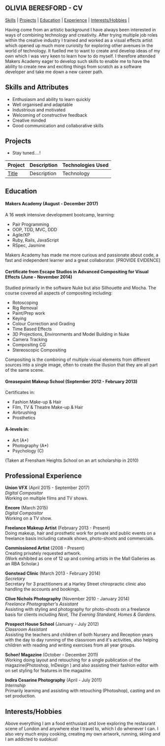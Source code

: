 ## OLIVIA BERESFORD - CV

[Skills](#skills) | [Projects](#projects) | [Education](#education) | [Experience](#experience) | [Interests/Hobbies](#interests) |

Having come from an artistic background I have always been interested in ways of combining technology and creativity. After trying multiple job roles within the creative industry I trained and worked as a visual effects artist which opened up much more curiosity for exploring other avenues in the world of technology. It fuelled me to want to create and develop ideas of my own which I was very keen to learn how to do myself. I therefore attended Makers Academy eager to develop such skills to enable me to have the ability to create new and exciting things from scratch as a software developer and take me down a new career path.   

## <a name="skills">Skills and Attributes</a>

- Enthusiasm and ability to learn quickly
- Well organised and adaptable
- Industrious and motivated
- Welcoming of constructive feedback
- Creative minded
- Good communication and collaborative skills

## <a name="projects">Projects</a>

- Stay tuned....!

Project | Description | Technologies Used|
--------|-------------|------------------|
| [Title](link) | Description | Technology |

## <a name="education">Education</a>

#### Makers Academy (August - December 2017)

A 16 week intensive development bootcamp, learning:

- Pair Programming
- OOP, TDD, MVC, DDD
- Agile/XP
- Ruby, Rails, JavaScript
- RSpec, Jasmine

Makers Academy has made me more curious and passionate about code, a fast and independent learner and a great collaborator.
[PROVIDE EVIDENCE]

#### Certificate from Escape Studios in Advanced Compositing for Visual Effects (June - November 2014)

Studied primarily in the software Nuke but also Silhouette and Mocha.
The course covered all aspects of compositing including:
- Rotoscoping
- Rig Removal
- Paint/Prep work
- Keying
- Colour Correction and Grading
- Time Based Effects
- 3D Projections, Environments and Model Building in Nuke
- Camera Tracking
- Compositing CG
- Stereoscopic Compositing

Compositing is the combining of multiple visual elements from different sources into a single image, often to create the illusion that they are all part of the same scene.

#### Greasepaint Makeup School (September 2012 - February 2013)

Certificates in:
- Fashion Make-up & Hair
- Film, TV & Theatre Make-up & Hair
- Airbrushing
- Prosthetics

#### A-levels in:

- Art (A*)                   
- Photography (A*)     
- Psychology (C)

(Taken at Frensham Heights School on an art scholarship in 2010)

## <a name="experience">Professional Experience</a>

**Union VFX** (April 2015 - September 2017)\
*Digital Compositor*\
Working on multiple films and TV shows.

**Encore** (March 2015)\
*Digital Compositor*\
Working on a TV show.

**Freelance Makeup Artist** (February 2013 - Present)\
Doing makeup, hair and prosthetic work for private and public events on a freelance basis including catwalk shows, photo-shoots and commercials.

**Commissioned Artist** (2008 - Present)\
Creating privately requested artwork.\
(Work exhibited as one of 12 up and coming artists in the Mall Galleries as an RBA Scholar.)

**Gonstead Clinic** (March 2013 - February 2014)\
*Secretary*\
Secretary for 3 practitioners at a Harley Street chiropractic clinic also handling the accounts and bookings.

**Clive Nichols Photography** (November 2010 - January 2014)\
*Freelance Photographer's Assistant*\
Assisting with styling and photography for photo-shoots on a freelance basis for clients including *Next, The Evening Standard, Homes & Gardens*.

**Prospect House School** (January - July 2012)\
*Classroom Assistant*\
Assisting the teachers and children of both Nursery and Reception years with the day to day running of the classroom and it's activities, also helping children with reading and writing exercises from all year groups.

**Schon! Magazine** (October - December 2011)\
Working doing layout and retouching for a single publication of the magazine(Photoshop, InDesign ) and also assisting their fashion editor with on set styling for features in the magazine.

**Indira Cesarine Photography** (April - July 2011)\
*Internship*\
Primarily learning and assisting with retouching (Photoshop), casting and on set production.

## <a name="interests">Interests/Hobbies</a>

Above everything I am a food enthusiast and love exploring the restaurant scene of London and anywhere else I travel to, which I do whenever I can. I also very much enjoy cooking, creating my own artwork, running, skiing and I am addicted to sudokus!
